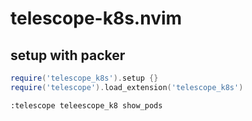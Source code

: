 # telescope-k8s.nvim


## setup with packer

```lua
require('telescope_k8s').setup {}
require('telescope').load_extension('telescope_k8s')
```


```vim
:telescope teleescope_k8 show_pods
```
